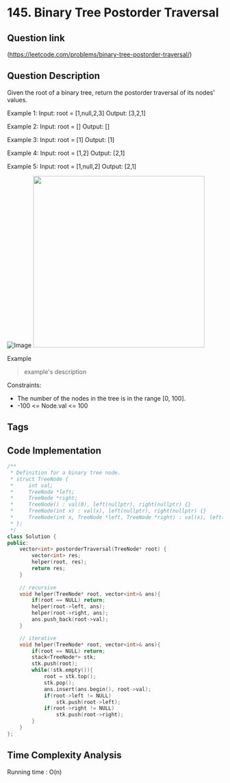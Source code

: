 # 145. Binary Tree Postorder Traversal

## Question link
(https://leetcode.com/problems/binary-tree-postorder-traversal/)

## Question Description
Given the root of a binary tree, return the postorder traversal of its nodes' values.

Example 1:
Input: root = [1,null,2,3]
Output: [3,2,1]

Example 2:
Input: root = []
Output: []

Example 3:
Input: root = [1]
Output: [1]

Example 4:
Input: root = [1,2]
Output: [2,1]

Example 5:
Input: root = [1,null,2]
Output: [2,1]


![Image]()
<img src="" width="400" />

Example
> example's description

Constraints:
- The number of the nodes in the tree is in the range [0, 100].
- -100 <= Node.val <= 100

## Tags


## Code Implementation
```c++
/**
 * Definition for a binary tree node.
 * struct TreeNode {
 *     int val;
 *     TreeNode *left;
 *     TreeNode *right;
 *     TreeNode() : val(0), left(nullptr), right(nullptr) {}
 *     TreeNode(int x) : val(x), left(nullptr), right(nullptr) {}
 *     TreeNode(int x, TreeNode *left, TreeNode *right) : val(x), left(left), right(right) {}
 * };
 */
class Solution {
public:
    vector<int> postorderTraversal(TreeNode* root) {
        vector<int> res;
        helper(root, res);
        return res;
    }
    
    // recursive
    void helper(TreeNode* root, vector<int>& ans){
        if(root == NULL) return;
        helper(root->left, ans);
        helper(root->right, ans);
        ans.push_back(root->val);
    }

    // iterative
    void helper(TreeNode* root, vector<int>& ans){
        if(root == NULL) return;
        stack<TreeNode*> stk;
        stk.push(root);
        while(!stk.empty()){
            root = stk.top();
            stk.pop();
            ans.insert(ans.begin(), root->val);
            if(root->left != NULL)
                stk.push(root->left);
            if(root->right != NULL)
                stk.push(root->right);
        }
    }
};
```

## Time Complexity Analysis
Running time  : O(n)